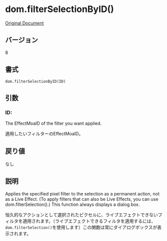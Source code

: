 # dom.filterSelectionByID()

[Original Document](http://help.adobe.com/en_US/fireworks/cs/extend/WS5b3ccc516d4fbf351e63e3d1183c94856c-7d95.html)

## バージョン

8

## 書式

```
dom.filterSelectionByID(ID)
```

## 引数

### ID:

The EffectMoaID of the filter you want applied.

適用したいフィルターのEffectMoaID。

## 戻り値

なし

## 説明

Applies the specified pixel filter to the selection as a permanent action, not as a Live Effect. (To apply filters that can also be Live Effects, you can use dom.filterSelection().) This function always displays a dialog box.

恒久的なアクションとして選択されたピクセルに、ライブエフェクトできないフィルタを適用されます。（ライブエフェクトできるフィルタを適用するには、```dom.filterSelection()```を使用します）この関数は常にダイアログボックスが表示されます。